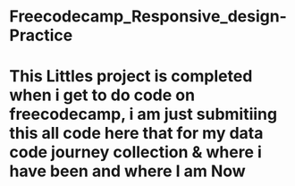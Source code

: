 # Freecodecamp_Responsive_design-Practice
# This Littles project is completed when i get to do code on freecodecamp, i am just submitiing this all code here that for my data code journey collection & where i have been and where I am Now 
